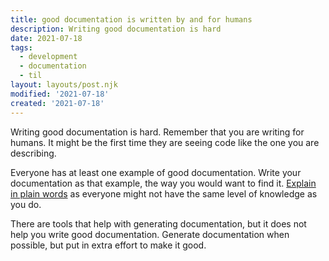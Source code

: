 ```yaml
---
title: good documentation is written by and for humans
description: Writing good documentation is hard
date: 2021-07-18
tags:
  - development
  - documentation
  - til
layout: layouts/post.njk
modified: '2021-07-18'
created: '2021-07-18'
---
```


Writing good documentation is hard. Remember that you are writing for humans. It might be the first time they are seeing code like the one you are describing.

Everyone has at least one example of good documentation. Write your documentation as that example, the way you would want to find it. [Explain in plain words](/posts/explain-in-plain-words) as everyone might not have the same level of knowledge as you do.

There are tools that help with generating documentation, but it does not help you write good documentation. Generate documentation when possible, but put in extra effort to make it good.
